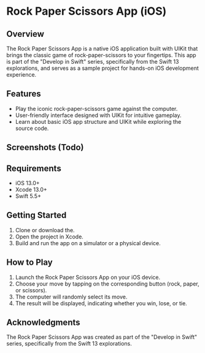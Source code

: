 # Rock Paper Scissors App (iOS)



## Overview

The Rock Paper Scissors App is a native iOS application built with UIKit that brings the classic game of rock-paper-scissors to your fingertips. This app is part of the "Develop in Swift" series, specifically from the Swift 13 explorations, and serves as a sample project for hands-on iOS development experience.

## Features

- Play the iconic rock-paper-scissors game against the computer.
- User-friendly interface designed with UIKit for intuitive gameplay.
- Learn about basic iOS app structure and UIKit while exploring the source code.

## Screenshots (Todo)

<!-- TODO: Add screenshots of the app in action -->

## Requirements

- iOS 13.0+
- Xcode 13.0+
- Swift 5.5+

## Getting Started

1. Clone or download the.
2. Open the project in Xcode.
3. Build and run the app on a simulator or a physical device.

## How to Play

1. Launch the Rock Paper Scissors App on your iOS device.
2. Choose your move by tapping on the corresponding button (rock, paper, or scissors).
3. The computer will randomly select its move.
4. The result will be displayed, indicating whether you win, lose, or tie.


## Acknowledgments

The Rock Paper Scissors App was created as part of the "Develop in Swift" series, specifically from the Swift 13 explorations.
